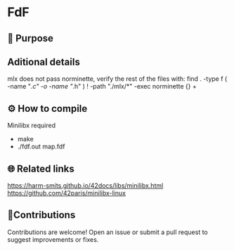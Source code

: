 # FdF


## 🚀 Purpose


## Aditional details
mlx does not pass norminette, verify the rest of the files with:
find . -type f \( -name "*.c" -o -name "*.h" \) ! -path "./mlx/*" -exec norminette {} +


## ⚙️ How to compile
Minilibx required
* make
* ./fdf.out map.fdf
  
## 🌐 Related links
https://harm-smits.github.io/42docs/libs/minilibx.html
https://github.com/42paris/minilibx-linux

##  🤝Contributions
Contributions are welcome! Open an issue or submit a pull request to suggest improvements or fixes.
